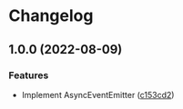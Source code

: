 # Changelog

## 1.0.0 (2022-08-09)


### Features

* Implement AsyncEventEmitter ([c153cd2](https://www.github.com/humanwhocodes/async-event-emitter/commit/c153cd2cc1f58bd4d9bdee9272fa3970144fd50b))
